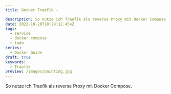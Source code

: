 ```yaml
---
title: Docker Traefik -

description: So nutze ich Traefik als reverse Proxy mit Docker Compose
date: 2022-10-20T18:29:12.454Z
tags:
  - service
  - docker compose
  - todo
series:
  - Docker Guide
draft: true
keywords:
  - Traefik
preview: /images/painting.jpg
---
```



So nutze ich Traefik als reverse Proxy mit Docker Compose.